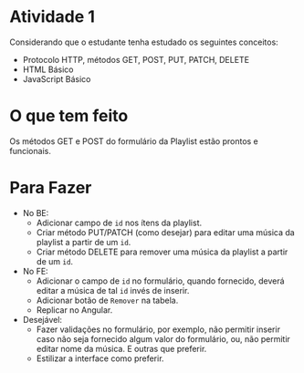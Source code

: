 # Atividade 1

Considerando que o estudante tenha estudado os seguintes conceitos:

- Protocolo HTTP, métodos GET, POST, PUT, PATCH, DELETE
- HTML Básico
- JavaScript Básico

# O que tem feito

Os métodos GET e POST do formulário da Playlist estão prontos e funcionais.

# Para Fazer

- No BE:
  - Adicionar campo de `id` nos ítens da playlist.
  - Criar método PUT/PATCH (como desejar) para editar uma música da playlist a partir de um `id`.
  - Criar método DELETE para remover uma música da playlist a partir de um `id`.
- No FE:
  - Adicionar o campo de `id` no formulário, quando fornecido, deverá editar a música de tal `id` invés de inserir.
  - Adicionar botão de `Remover` na tabela.
  - Replicar no Angular.
- Desejável:
  - Fazer validações no formulário, por exemplo, não permitir inserir caso não seja fornecido algum valor do formulário, ou, não permitir editar nome da música. E outras que preferir.
  - Estilizar a interface como preferir.
